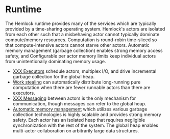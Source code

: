 # Runtime

The Hemlock runtime provides many of the services which are typically provided by a time-sharing
operating system. Hemlock's actors are isolated from each other such that a misbehaving actor cannot
typically dominate compute/memory resources. Computation is round-robin time-sliced so that
compute-intensive actors cannot starve other actors. Automatic memory management (garbage
collection) enables strong memory access safety, and Configurable per actor memory limits keep
individual actors from unintentionally dominating memory usage.

- [XXX Executors](executors.md) schedule actors, multiplex I/O, and drive incremental garbage
  collection for the global heap.
- [Work stealing](work_stealing.md) can automatically distribute long-running pure computation
  when there are fewer runnable actors than there are executors.
- [XXX Messaging](messaging.md) between actors is the only mechanism for communication, though
  messages can refer to the global heap.
- [Automatic memory management](memory.md) which utilizes various garbage collection technologies is
  highly scalable and provides strong memory safety. Each actor has an isolated heap that requires
  negligible synchronization with the rest of the system. The global heap enables multi-actor
  collaboration on arbitrarily large data structures.
